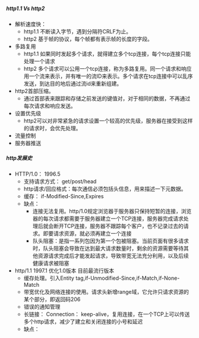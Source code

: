 ##### http1.1 Vs http2

* 解析速度快：
  * http1.1 不断读入字节，遇到分隔符CRLF为止。
  * http2 基于帧的协议，每个帧都有表示帧的长度的字段。
* 多路复用
  * http1.1 如果同时发起多个请求，就得建立多个tcp连接，每个tcp连接只能处理一个请求
  * http2 多个请求可以公用一个tcp连接，称为多路复用。同一个请求和响应用一个流来表示，并有唯一的流ID来表示。多个请求在tcp连接中可以乱序发送，到达目的地后通过流id来重新组建。
* http2首部压缩。
  * 通过首部表来跟踪和存储之前发送的键值对，对于相同的数据，不再通过每次请求和响应发送。
* 设置优先级
  * http2可以对非常紧急的请求设置一个较高的优先级，服务器在接受到这样的请求时，会优先处理。
* 流量控制
* 服务器推送

##### http发展史

* HTTP/1.0： 1996.5
  * 支持请求方式： get/post/head
  * http请求/回应格式：每次通信必须包括头信息，用来描述一下元数据。
  * 缓存： if-Modified-Since,Expires
  * 缺点：
    * 连接无法复用。http/1.0规定浏览器于服务器只保持短暂的连接，浏览器的每次请求都需要于服务器建立一个TCP连接，服务器完成请求处理后就会断开TCP连接，服务器不跟踪每个客户，也不记录过去的请求。即要请求资源，就必须再建立一个连接
    * 队头阻塞：是指一系列包因为第一个包被阻塞。当前页面有很多请求时，队头阻塞会导致在达到最大请求数量时，剩余的资源需要等待其他资源请求完成后才能发起请求，导致带宽无法充分利用，以及后续健康请求被阻塞
* http/1.1 1997.1  优化1.0版本 目前最流行版本
  * 缓存处理。引入Entity tag,if-Unmodified-Since,if-Match,if-None-Match
  * 带宽优化及网络连接的使用。请求头新增range域，它允许只请求资源的某个部分，即返回码206
  * 错误的通知管理
  * 长链接： Connection： keep-alive，复用连接，在一个TCP上可以传送多个http请求，减少了建立和关闭连接的小号和延迟
  * 缺点：
  
